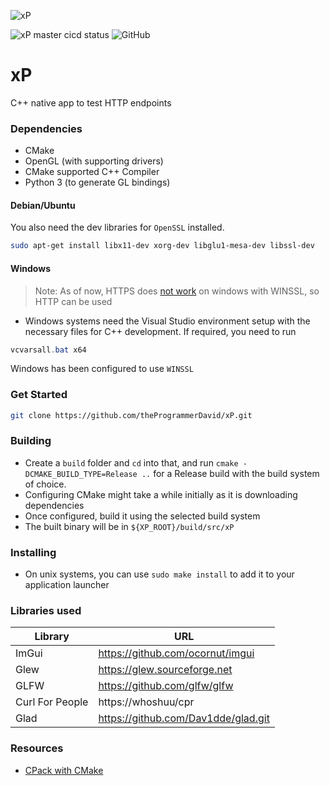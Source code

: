 ![xP](https://socialify.git.ci/theProgrammerDavid/xP/image?description=1&font=Bitter&language=1&owner=1&stargazers=1&theme=Dark)

![xP master cicd status ](https://github.com/theProgrammerDavid/xP/actions/workflows/build.yml/badge.svg?branch=master) ![GitHub](https://img.shields.io/github/license/theProgrammerDavid/xP)
# xP 

C++ native app to test HTTP endpoints
### Dependencies
- CMake
- OpenGL (with supporting drivers)
- CMake supported C++ Compiler
- Python 3 (to generate GL bindings)

#### Debian/Ubuntu 
You also need the dev libraries for `OpenSSL` installed. 
```bash
sudo apt-get install libx11-dev xorg-dev libglu1-mesa-dev libssl-dev
```
#### Windows
> Note: As of now, HTTPS does [not work](https://github.com/whoshuu/cpr/issues/509) on windows with WINSSL, so HTTP can be used
* Windows systems need the Visual Studio environment setup with the necessary files for C++ development. If required, you need to run 
```powershell
vcvarsall.bat x64
```

Windows has been configured to use `WINSSL`

### Get Started

```bash
git clone https://github.com/theProgrammerDavid/xP.git
```

### Building

- Create a ``build`` folder and `cd` into that, and run ``cmake -DCMAKE_BUILD_TYPE=Release ..`` for a Release build with the build system of choice.
- Configuring CMake might take a while initially as it is downloading dependencies
- Once configured, build it using the selected build system
- The built binary will be in `${XP_ROOT}/build/src/xP`
### Installing

- On unix systems, you can use ``sudo make install`` to add it to your application launcher

### Libraries used
| Library         | URL                              |
|-----------------|----------------------------------|
| ImGui           | https://github.com/ocornut/imgui |
| Glew            | https://glew.sourceforge.net     |
| GLFW            | https://github.com/glfw/glfw     |
| Curl For People | https://whoshuu/cpr              |
| Glad            | https://github.com/Dav1dde/glad.git|

### Resources

- [CPack with CMake](https://gitlab.kitware.com/cmake/community/-/wikis/doc/cpack/Packaging-With-CPack)
